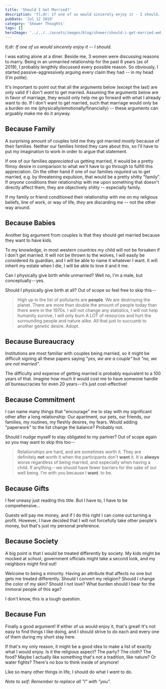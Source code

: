 ```yaml
---
title: 'Should I Get Married?'
description: 'tl;dr: If one of us would sincerely enjoy it - I should.'
pubDate: 'Jul 12 2019'
category: 'Shower Thoughts'
tags: []
heroImage: '../../../assets/images/blog/shower/should-i-get-married.webp'
---
```


*tl;dr: If one of us would sincerely enjoy it -- I should.*

I was eating alone at a diner.
Beside me, 3 women were discussing reasons to marry.
Being in an unmarried relationship for the past 8 years (as of 2019), I probably lengthily discussed every possible reason.
So obviously, I started passive-aggressively arguing every claim they had -- in my head (I’m polite).

It's important to point out that all the arguments below (except the last) are only valid if I don't *want* to get married.
Assuming the arguments below are in favor of marriage, they would only help me go forward with what I already want to do.
If I don't want to get married, such that marriage would only be a burden on me (physically/emotionally/financially) -- these arguments can arguably make me do it anyway.

## Because Family

A surprising amount of couples told me they got married *mostly* because of their families.
Neither our families hinted they care about this, so I'll have to put my imagination to work in order to argue that statement.

If one of our families *appreciated* us getting married, it would be a pretty flimsy desire in comparison to what we'll have to go through to fulfill this appreciation.
On the other hand if one of our families *required* us to get married, e.g. by threatening expulsion, that would be a pretty shitty "family".
If *anyone* conditions their relationship with me upon something that doesn't directly affect them, they are objectively shitty -- especially family.

If my family or friend conditioned their relationship with me on my religious beliefs, line of work, or way of life, *they* are discarding *me* -- not the other way around.

## Because Babies

Another big argument from couples is that they should get married because they want to have kids.

To my knowledge, in most western countries my child will not be forsaken if I don't get married.
It will not be thrown to the wolves, I will easily be considered its guardian, and I will be able to name it whatever I want.
It will inherit my estate when I die, I will be able to love it and it me.

Can I physically give birth while unmarried? Well no, I'm a male, but conceptually -- yes.

Should I physically give birth at all? Out of scope so feel free to skip this --

> High up in the list of pollutants are **people**.
> We are destroying the planet.
> There are more than double the amount of people today than there were in the 1970s.
> I will not change any statistics, I will not help humanity survive, I will only burn A LOT of resources and hurt the surrounding people and nature alike.
> All that just to succumb to another genetic desire. Adopt.

## Because Bureaucracy

Institutions are most familiar with couples being married, so it might be difficult signing all these papers saying *"yes, we are a couple"* but *"no, we are not married"*.

The difficulty and expense of getting married is probably equivalent to a 100 years of that.
Imagine how much it would cost me to have someone handle *all* bureaucracies for even 20 years -- it’s just cost-effective!

## Because Commitment

I can name many things that "encourage" me to stay with my significant other after a long relationship:
Our apartment, our pets, our friends, our families, my routines, my fleshly desires, my fears.
Would adding "paperwork" to the list change the balance? Probably not.

Should I nudge myself to stay obligated to my partner? Out of scope again so you may want to skip this too --

> Relationships are hard, and are sometimes worth it.
> They are definitely **not** worth it when the participants don't **want** it.
> It is **always** worse regardless of being married, and especially when having a child.
> If anything -- we should have fewer barriers for the sake of our well being.
> I'm with you because I **want**. to be.

## Because Gifts

I feel uneasy just reading this title. But I have to, I have to be comprehensive...

Guests will pay me money, and if I do this right I can come out turning a profit.
However, I have decided that I will not forcefully take other people's money, but that's just my personal preference.

## Because Society

A big point is that I would be treated differently by society.
My kids might be mocked at school, government officials might take a second look, and my neighbors might find out!

Welcome to being a minority.
Having an attribute that affects no one but gets me treated differently.
Should I convert my religion? Should I change the color of my skin? Should I not love?
What burden should I bear for the immoral people of this age?

I don't know, this is a tough question.

## Because Fun

Finally a good argument! If either of us would enjoy it, that's great!
It's not easy to find things I like doing, and I should strive to do each and every one of them during my short stay here.

If that's my only reason, it might be a good idea to make a list of exactly what I would enjoy.
Is it the religious aspect? The party? The cloth? The food?
Maybe I actually like something that's not a tradition, like nature? Or water fights?
There's no box to think inside of anymore!

Like so many other things in life, I should do what I *want* to do.

*Note to self: Remember to replace all "I" with "you".*
